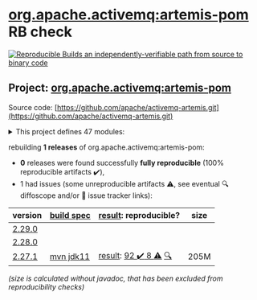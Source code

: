 [org.apache.activemq:artemis-pom](https://central.sonatype.com/artifact/org.apache.activemq/artemis-pom/2.27.1/versions) RB check
=======

[![Reproducible Builds](https://reproducible-builds.org/images/logos/rb.svg) an independently-verifiable path from source to binary code](https://reproducible-builds.org/)

## Project: [org.apache.activemq:artemis-pom](https://central.sonatype.com/artifact/org.apache.activemq/artemis-pom/2.27.1/versions)

Source code: [https://github.com/apache/activemq-artemis.git](https://github.com/apache/activemq-artemis.git)

<details><summary>This project defines 47 modules:</summary>

* [org.apache.activemq:activemq-branding](https://central.sonatype.com/artifact/org.apache.activemq/activemq-branding/2.27.1)
* [org.apache.activemq:apache-artemis](https://central.sonatype.com/artifact/org.apache.activemq/apache-artemis/2.27.1)
* [org.apache.activemq:artemis-amqp-protocol](https://central.sonatype.com/artifact/org.apache.activemq/artemis-amqp-protocol/2.27.1)
* [org.apache.activemq:artemis-boot](https://central.sonatype.com/artifact/org.apache.activemq/artemis-boot/2.27.1)
* [org.apache.activemq:artemis-cdi-client](https://central.sonatype.com/artifact/org.apache.activemq/artemis-cdi-client/2.27.1)
* [org.apache.activemq:artemis-cli](https://central.sonatype.com/artifact/org.apache.activemq/artemis-cli/2.27.1)
* [org.apache.activemq:artemis-commons](https://central.sonatype.com/artifact/org.apache.activemq/artemis-commons/2.27.1)
* [org.apache.activemq:artemis-console](https://central.sonatype.com/artifact/org.apache.activemq/artemis-console/2.27.1)
* [org.apache.activemq:artemis-core-client](https://central.sonatype.com/artifact/org.apache.activemq/artemis-core-client/2.27.1)
* [org.apache.activemq:artemis-core-client-all](https://central.sonatype.com/artifact/org.apache.activemq/artemis-core-client-all/2.27.1)
* [org.apache.activemq:artemis-core-client-osgi](https://central.sonatype.com/artifact/org.apache.activemq/artemis-core-client-osgi/2.27.1)
* [org.apache.activemq:artemis-dto](https://central.sonatype.com/artifact/org.apache.activemq/artemis-dto/2.27.1)
* [org.apache.activemq:artemis-features](https://central.sonatype.com/artifact/org.apache.activemq/artemis-features/2.27.1)
* [org.apache.activemq:artemis-hawtio-pom](https://central.sonatype.com/artifact/org.apache.activemq/artemis-hawtio-pom/2.27.1)
* [org.apache.activemq:artemis-hornetq-protocol](https://central.sonatype.com/artifact/org.apache.activemq/artemis-hornetq-protocol/2.27.1)
* [org.apache.activemq:artemis-hqclient-protocol](https://central.sonatype.com/artifact/org.apache.activemq/artemis-hqclient-protocol/2.27.1)
* [org.apache.activemq:artemis-jakarta-client](https://central.sonatype.com/artifact/org.apache.activemq/artemis-jakarta-client/2.27.1)
* [org.apache.activemq:artemis-jakarta-client-all](https://central.sonatype.com/artifact/org.apache.activemq/artemis-jakarta-client-all/2.27.1)
* [org.apache.activemq:artemis-jakarta-ra](https://central.sonatype.com/artifact/org.apache.activemq/artemis-jakarta-ra/2.27.1)
* [org.apache.activemq:artemis-jakarta-server](https://central.sonatype.com/artifact/org.apache.activemq/artemis-jakarta-server/2.27.1)
* [org.apache.activemq:artemis-jakarta-service-extensions](https://central.sonatype.com/artifact/org.apache.activemq/artemis-jakarta-service-extensions/2.27.1)
* [org.apache.activemq:artemis-jdbc-store](https://central.sonatype.com/artifact/org.apache.activemq/artemis-jdbc-store/2.27.1)
* [org.apache.activemq:artemis-jms-client](https://central.sonatype.com/artifact/org.apache.activemq/artemis-jms-client/2.27.1)
* [org.apache.activemq:artemis-jms-client-all](https://central.sonatype.com/artifact/org.apache.activemq/artemis-jms-client-all/2.27.1)
* [org.apache.activemq:artemis-jms-client-osgi](https://central.sonatype.com/artifact/org.apache.activemq/artemis-jms-client-osgi/2.27.1)
* [org.apache.activemq:artemis-jms-server](https://central.sonatype.com/artifact/org.apache.activemq/artemis-jms-server/2.27.1)
* [org.apache.activemq:artemis-journal](https://central.sonatype.com/artifact/org.apache.activemq/artemis-journal/2.27.1)
* [org.apache.activemq:artemis-junit](https://central.sonatype.com/artifact/org.apache.activemq/artemis-junit/2.27.1)
* [org.apache.activemq:artemis-log-annotation-processor](https://central.sonatype.com/artifact/org.apache.activemq/artemis-log-annotation-processor/2.27.1)
* [org.apache.activemq:artemis-maven-plugin](https://central.sonatype.com/artifact/org.apache.activemq/artemis-maven-plugin/2.27.1)
* [org.apache.activemq:artemis-mqtt-protocol](https://central.sonatype.com/artifact/org.apache.activemq/artemis-mqtt-protocol/2.27.1)
* [org.apache.activemq:artemis-openwire-protocol](https://central.sonatype.com/artifact/org.apache.activemq/artemis-openwire-protocol/2.27.1)
* [org.apache.activemq:artemis-plugin](https://central.sonatype.com/artifact/org.apache.activemq/artemis-plugin/2.27.1)
* [org.apache.activemq:artemis-pom](https://central.sonatype.com/artifact/org.apache.activemq/artemis-pom/2.27.1)
* [org.apache.activemq:artemis-protocols](https://central.sonatype.com/artifact/org.apache.activemq/artemis-protocols/2.27.1)
* [org.apache.activemq:artemis-quorum-api](https://central.sonatype.com/artifact/org.apache.activemq/artemis-quorum-api/2.27.1)
* [org.apache.activemq:artemis-quorum-ri](https://central.sonatype.com/artifact/org.apache.activemq/artemis-quorum-ri/2.27.1)
* [org.apache.activemq:artemis-ra](https://central.sonatype.com/artifact/org.apache.activemq/artemis-ra/2.27.1)
* [org.apache.activemq:artemis-selector](https://central.sonatype.com/artifact/org.apache.activemq/artemis-selector/2.27.1)
* [org.apache.activemq:artemis-server](https://central.sonatype.com/artifact/org.apache.activemq/artemis-server/2.27.1)
* [org.apache.activemq:artemis-server-osgi](https://central.sonatype.com/artifact/org.apache.activemq/artemis-server-osgi/2.27.1)
* [org.apache.activemq:artemis-service-extensions](https://central.sonatype.com/artifact/org.apache.activemq/artemis-service-extensions/2.27.1)
* [org.apache.activemq:artemis-spring-integration](https://central.sonatype.com/artifact/org.apache.activemq/artemis-spring-integration/2.27.1)
* [org.apache.activemq:artemis-stomp-protocol](https://central.sonatype.com/artifact/org.apache.activemq/artemis-stomp-protocol/2.27.1)
* [org.apache.activemq:artemis-unit-test-support](https://central.sonatype.com/artifact/org.apache.activemq/artemis-unit-test-support/2.27.1)
* [org.apache.activemq:artemis-web](https://central.sonatype.com/artifact/org.apache.activemq/artemis-web/2.27.1)
* [org.apache.activemq:artemis-website](https://central.sonatype.com/artifact/org.apache.activemq/artemis-website/2.27.1)
</details>

rebuilding **1 releases** of org.apache.activemq:artemis-pom:
- **0** releases were found successfully **fully reproducible** (100% reproducible artifacts :heavy_check_mark:),
- 1 had issues (some unreproducible artifacts :warning:, see eventual :mag: diffoscope and/or :memo: issue tracker links):

| version | [build spec](/BUILDSPEC.md) | [result](https://reproducible-builds.org/docs/jvm/): reproducible? | size |
| -- | --------- | ------ | -- |
| [2.29.0](https://central.sonatype.com/artifact/org.apache.activemq/artemis-pom/2.29.0/pom) | | | |
| [2.28.0](https://central.sonatype.com/artifact/org.apache.activemq/artemis-pom/2.28.0/pom) | | | |
| [2.27.1](https://central.sonatype.com/artifact/org.apache.activemq/artemis-pom/2.27.1/pom) | [mvn jdk11](artemis-2.27.1.buildspec) | [result](artemis-pom-2.27.1.buildinfo): [92 :heavy_check_mark:  8 :warning:](artemis-pom-2.27.1.buildcompare) [:mag:](artemis-pom-2.27.1.diffoscope) | 205M |

<i>(size is calculated without javadoc, that has been excluded from reproducibility checks)</i>
